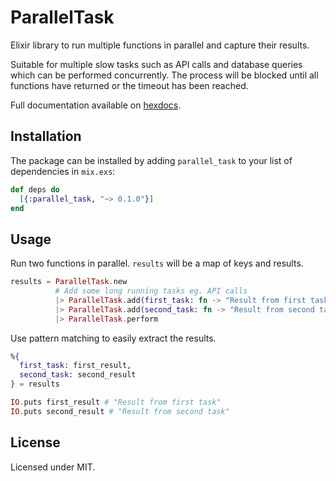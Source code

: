 # ParallelTask

Elixir library to run multiple functions in parallel and capture their results.

Suitable for multiple slow tasks such as API calls and database queries which can be performed concurrently. The process will be blocked until all functions have returned or the timeout has been reached.

Full documentation available on [hexdocs](https://hexdocs.pm/parallel_task/ParallelTask.html).

## Installation

The package can be installed by adding `parallel_task` to your list of dependencies in `mix.exs`:

```elixir
def deps do
  [{:parallel_task, "~> 0.1.0"}]
end
```

## Usage

Run two functions in parallel. `results` will be a map of keys and results.
```elixir
results = ParallelTask.new
          # Add some long running tasks eg. API calls
          |> ParallelTask.add(first_task: fn -> "Result from first task" end)
          |> ParallelTask.add(second_task: fn -> "Result from second task" end)
          |> ParallelTask.perform
```

Use pattern matching to easily extract the results.
```elixir
%{
  first_task: first_result,
  second_task: second_result
} = results

IO.puts first_result # "Result from first task"
IO.puts second_result # "Result from second task"
```

## License

Licensed under MIT.
